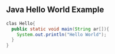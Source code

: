 ## Java Hello World Example
```java
clas Hello{
  public static void main(String ar[]){
    System.out.println("Hello World");
  }
}
```
